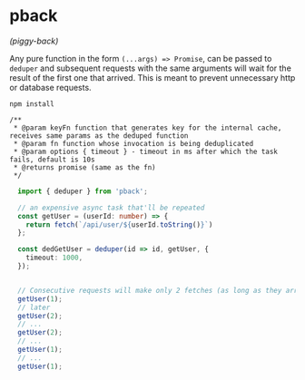 # pback

_(piggy-back)_

Any pure function in the form `(...args) => Promise`, can be passed to `deduper` and subsequent
requests with the same arguments will wait for the result of the first one that arrived.
This is meant to prevent unnecessary http or database requests.

```
npm install
```

```JS
/**
 * @param keyFn function that generates key for the internal cache, receives same params as the deduped function
 * @param fn function whose invocation is being deduplicated
 * @param options { timeout } - timeout in ms after which the task fails, default is 10s
 * @returns promise (same as the fn)
 */
```

```TypeScript
  import { deduper } from 'pback';

  // an expensive async task that'll be repeated
  const getUser = (userId: number) => {
    return fetch(`/api/user/${userId.toString()}`)
  };

  const dedGetUser = deduper(id => id, getUser, {
    timeout: 1000,
  });


  // Consecutive requests will make only 2 fetches (as long as they arrive)
  getUser(1);
  // later
  getUser(2);
  // ...
  getUser(2);
  // ...
  getUser(1);
  // ...
  getUser(1);


```
